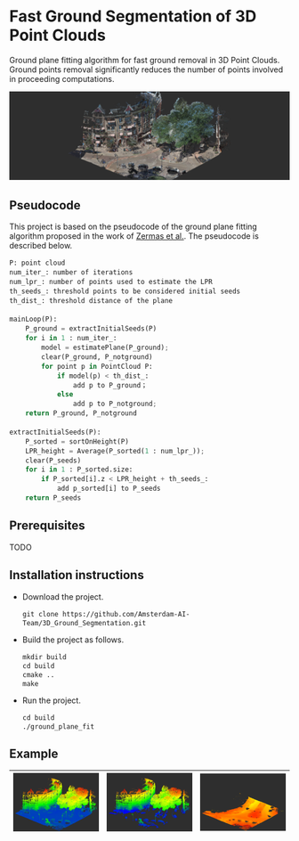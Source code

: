# Fast Ground Segmentation of 3D Point Clouds
Ground plane fitting algorithm for fast ground removal in 3D Point Clouds. Ground points removal significantly reduces the number of points involved in proceeding computations.

![](./media/original_rgb.png)

## Pseudocode
This project is based on the pseudocode of the ground plane fitting algorithm proposed in the work of [Zermas et al.](https://ieeexplore.ieee.org/abstract/document/7989591). The pseudocode is described below.

```python
P: point cloud
num_iter_: number of iterations
num_lpr_: number of points used to estimate the LPR
th_seeds_: threshold points to be considered initial seeds
th_dist_: threshold distance of the plane

mainLoop(P):
    P_ground = extractInitialSeeds(P)
    for i in 1 : num_iter_:
        model = estimatePlane(P_ground);
        clear(P_ground, P_notground)
        for point p in PointCloud P:
            if model(p) < th_dist_:
                add p to P_ground；
            else
                add p to P_notground;
    return P_ground, P_notground

extractInitialSeeds(P):
	P_sorted = sortOnHeight(P)
	LPR_height = Average(P_sorted(1 : num_lpr_));
	clear(P_seeds)
	for i in 1 : P_sorted.size:
		if P_sorted[i].z < LPR_height + th_seeds_:
			add p_sorted[i] to P_seeds
	return P_seeds
```

## Prerequisites
TODO

## Installation instructions
- Download the project.

   ```
   git clone https://github.com/Amsterdam-AI-Team/3D_Ground_Segmentation.git
   ```

- Build the project as follows.

   ```
   mkdir build  
   cd build
   cmake ..
   make
   ```

- Run the project.

   ```
   cd build
   ./ground_plane_fit
   ```

## Example
| ![Original Point Cloud with RGB](./media/original.png) | ![notground points](./media/notground.png)|![ground points](./media/ground.png) |
|:---:|:---:|:---:|
